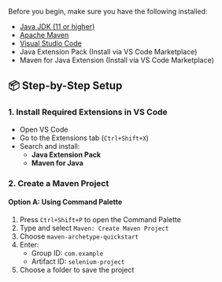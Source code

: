 Before you begin, make sure you have the following installed:

- [Java JDK (11 or higher)](https://www.oracle.com/java/technologies/javase-downloads.html)
- [Apache Maven](https://maven.apache.org/download.cgi)
- [Visual Studio Code](https://code.visualstudio.com/)
- Java Extension Pack (Install via VS Code Marketplace)
- Maven for Java Extension (Install via VS Code Marketplace)


## 📦 Step-by-Step Setup

### 1. Install Required Extensions in VS Code

- Open VS Code
- Go to the Extensions tab (`Ctrl+Shift+X`)
- Search and install:
  - **Java Extension Pack**
  - **Maven for Java**

### 2. Create a Maven Project

#### Option A: Using Command Palette

1. Press `Ctrl+Shift+P` to open the Command Palette
2. Type and select `Maven: Create Maven Project`
3. Choose `maven-archetype-quickstart`
4. Enter:
   - Group ID: `com.example`
   - Artifact ID: `selenium-project`
5. Choose a folder to save the project
